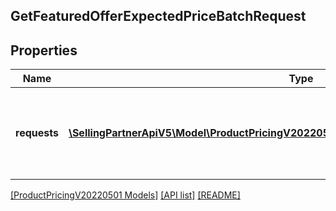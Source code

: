## GetFeaturedOfferExpectedPriceBatchRequest

## Properties

Name | Type | Description | Notes
------------ | ------------- | ------------- | -------------
**requests** | [**\SellingPartnerApiV5\Model\ProductPricingV20220501\FeaturedOfferExpectedPriceRequest[]**](FeaturedOfferExpectedPriceRequest.md) | A batched list of featured offer expected price requests. | [optional]

[[ProductPricingV20220501 Models]](../) [[API list]](../../Api) [[README]](../../../README.md)
